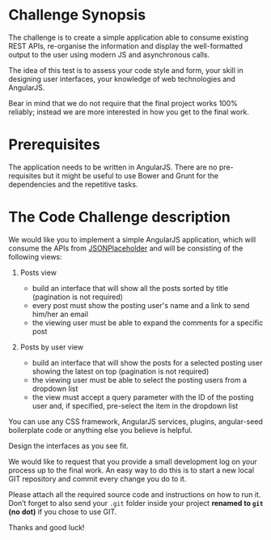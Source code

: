 Challenge Synopsis
==================

The challenge is to create a simple application able to consume existing REST APIs, re-organise the information and display the well-formatted output to the user using modern JS and asynchronous calls.

The idea of this test is to assess your code style and form, your skill in designing user interfaces, your knowledge of web technologies and AngularJS.

Bear in mind that we do not require that the final project works 100% reliably; instead we are more interested in how you get to the final work.

Prerequisites
=============

The application needs to be written in AngularJS. There are no pre-requisites but it might be useful to use Bower and Grunt for the dependencies and the repetitive tasks.

The Code Challenge description
==============================

We would like you to implement a simple AngularJS application, which will consume the APIs from [JSONPlaceholder](https://jsonplaceholder.typicode.com) and will be consisting of the following views:

1. Posts view
    - build an interface that will show all the posts sorted by title (pagination is not required)
    - every post must show the posting user's name and a link to send him/her an email
    - the viewing user must be able to expand the comments for a specific post

2. Posts by user view
    - build an interface that will show the posts for a selected posting user showing the latest on top (pagination is not required)
    - the viewing user must be able to select the posting users from a dropdown list
    - the view must accept a query parameter with the ID of the posting user and, if specified, pre-select the item in the dropdown list

You can use any CSS framework, AngularJS services, plugins, angular-seed boilerplate code or anything else you believe is helpful.

Design the interfaces as you see fit.

We would like to request that you provide a small development log on your process up to the final work. An easy way to do this is to start a new local GIT repository and commit every change you do to it.

Please attach all the required source code and instructions on how to run it.  Don’t forget to also send your `.git` folder inside your project __renamed to `git` (no dot)__ if you chose to use GIT.

Thanks and good luck!

